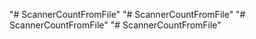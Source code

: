 "# ScannerCountFromFile" 
"# ScannerCountFromFile" 
"# ScannerCountFromFile" 
"# ScannerCountFromFile" 
